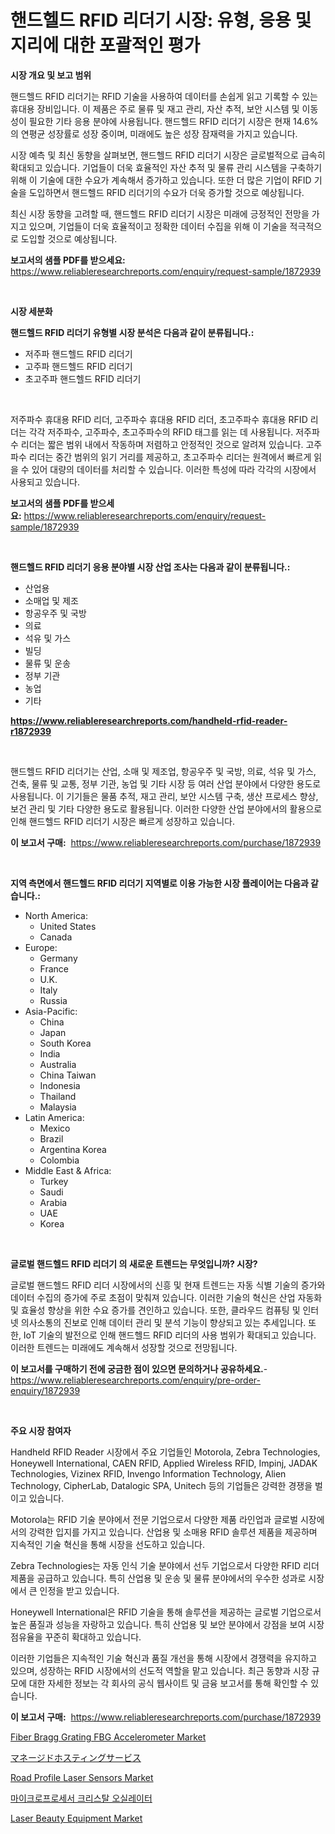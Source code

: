 <p><h1>핸드헬드 RFID 리더기 시장: 유형, 응용 및 지리에 대한 포괄적인 평가</h1></p><p><strong>시장 개요 및 보고 범위</strong></p>
<p><p>핸드헬드 RFID 리더기는 RFID 기술을 사용하여 데이터를 손쉽게 읽고 기록할 수 있는 휴대용 장비입니다. 이 제품은 주로 물류 및 재고 관리, 자산 추적, 보안 시스템 및 이동성이 필요한 기타 응용 분야에 사용됩니다. 핸드헬드 RFID 리더기 시장은 현재 14.6%의 연평균 성장률로 성장 중이며, 미래에도 높은 성장 잠재력을 가지고 있습니다.</p><p>시장 예측 및 최신 동향을 살펴보면, 핸드헬드 RFID 리더기 시장은 글로벌적으로 급속히 확대되고 있습니다. 기업들이 더욱 효율적인 자산 추적 및 물류 관리 시스템을 구축하기 위해 이 기술에 대한 수요가 계속해서 증가하고 있습니다. 또한 더 많은 기업이 RFID 기술을 도입하면서 핸드헬드 RFID 리더기의 수요가 더욱 증가할 것으로 예상됩니다.</p><p>최신 시장 동향을 고려할 때, 핸드헬드 RFID 리더기 시장은 미래에 긍정적인 전망을 가지고 있으며, 기업들이 더욱 효율적이고 정확한 데이터 수집을 위해 이 기술을 적극적으로 도입할 것으로 예상됩니다.</p></p>
<p><strong>보고서의 샘플 PDF를 받으세요:</strong> <a href="https://www.reliableresearchreports.com/enquiry/request-sample/1872939">https://www.reliableresearchreports.com/enquiry/request-sample/1872939</a></p>
<p>&nbsp;</p>
<p><strong>시장 세분화</strong></p>
<p><strong>핸드헬드 RFID 리더기 유형별 시장 분석은 다음과 같이 분류됩니다.:</strong></p>
<p><ul><li>저주파 핸드헬드 RFID 리더기</li><li>고주파 핸드헬드 RFID 리더기</li><li>초고주파 핸드헬드 RFID 리더기</li></ul></p>
<p>&nbsp;</p>
<p><p>저주파수 휴대용 RFID 리더, 고주파수 휴대용 RFID 리더, 초고주파수 휴대용 RFID 리더는 각각 저주파수, 고주파수, 초고주파수의 RFID 태그를 읽는 데 사용됩니다. 저주파수 리더는 짧은 범위 내에서 작동하며 저렴하고 안정적인 것으로 알려져 있습니다. 고주파수 리더는 중간 범위의 읽기 거리를 제공하고, 초고주파수 리더는 원격에서 빠르게 읽을 수 있어 대량의 데이터를 처리할 수 있습니다. 이러한 특성에 따라 각각의 시장에서 사용되고 있습니다.</p></p>
<p><strong>보고서의 샘플 PDF를 받으세요:</strong>&nbsp;<a href="https://www.reliableresearchreports.com/enquiry/request-sample/1872939">https://www.reliableresearchreports.com/enquiry/request-sample/1872939</a></p>
<p>&nbsp;</p>
<p><strong> 핸드헬드 RFID 리더기 응용 분야별 시장 산업 조사는 다음과 같이 분류됩니다.:</strong></p>
<p><ul><li>산업용</li><li>소매업 및 제조</li><li>항공우주 및 국방</li><li>의료</li><li>석유 및 가스</li><li>빌딩</li><li>물류 및 운송</li><li>정부 기관</li><li>농업</li><li>기타</li></ul></p>
<p><strong><a href="https://www.reliableresearchreports.com/handheld-rfid-reader-r1872939">https://www.reliableresearchreports.com/handheld-rfid-reader-r1872939</a></strong></p>
<p>&nbsp;</p>
<p><p>핸드헬드 RFID 리더기는 산업, 소매 및 제조업, 항공우주 및 국방, 의료, 석유 및 가스, 건축, 물류 및 교통, 정부 기관, 농업 및 기타 시장 등 여러 산업 분야에서 다양한 용도로 사용됩니다. 이 기기들은 물품 추적, 재고 관리, 보안 시스템 구축, 생산 프로세스 향상, 보건 관리 및 기타 다양한 용도로 활용됩니다. 이러한 다양한 산업 분야에서의 활용으로 인해 핸드헬드 RFID 리더기 시장은 빠르게 성장하고 있습니다.</p></p>
<p><strong>이 보고서 구매:</strong>&nbsp; <a href="https://www.reliableresearchreports.com/purchase/1872939">https://www.reliableresearchreports.com/purchase/1872939</a></p>
<p>&nbsp;</p>
<p><strong>지역 측면에서 핸드헬드 RFID 리더기 지역별로 이용 가능한 시장 플레이어는 다음과 같습니다.:</strong></p>
<p><ul>
    <li>
        North America:
        <ul>
            <li>United States</li>
            <li>Canada</li>
        </ul>
    </li>
    <li>
        Europe:
        <ul>
            <li>Germany</li>
            <li>France</li>
            <li>U.K.</li>
            <li>Italy</li>
            <li>Russia</li>
        </ul>
    </li>
    <li>
        Asia-Pacific:
        <ul>
            <li>China</li>
            <li>Japan</li>
            <li>South Korea</li>
            <li>India</li>
            <li>Australia</li>
            <li>China Taiwan</li>
            <li>Indonesia</li>
            <li>Thailand</li>
            <li>Malaysia</li>
        </ul>
    </li>
    <li>
        Latin America:
        <ul>
            <li>Mexico</li>
            <li>Brazil</li>
            <li>Argentina Korea</li>
            <li>Colombia</li>
        </ul>
    </li>
    <li>
        Middle East & Africa:
        <ul>
            <li>Turkey</li>
            <li>Saudi</li>
            <li>Arabia</li>
            <li>UAE</li>
            <li>Korea</li>
        </ul>
    </li>
    </ul></p>
<p>&nbsp;</p>
<p><strong>글로벌 핸드헬드 RFID 리더기 의 새로운 트렌드는 무엇입니까? 시장?</strong></p>
<p><p>글로벌 핸드헬드 RFID 리더 시장에서의 신흥 및 현재 트렌드는 자동 식별 기술의 증가와 데이터 수집의 증가에 주로 초점이 맞춰져 있습니다. 이러한 기술의 혁신은 산업 자동화 및 효율성 향상을 위한 수요 증가를 견인하고 있습니다. 또한, 클라우드 컴퓨팅 및 인터넷 의사소통의 진보로 인해 데이터 관리 및 분석 기능이 향상되고 있는 추세입니다. 또한, IoT 기술의 발전으로 인해 핸드헬드 RFID 리더의 사용 범위가 확대되고 있습니다. 이러한 트렌드는 미래에도 계속해서 성장할 것으로 전망됩니다.</p></p>
<p><strong>이 보고서를 구매하기 전에 궁금한 점이 있으면 문의하거나 공유하세요.</strong>- <a href="https://www.reliableresearchreports.com/enquiry/pre-order-enquiry/1872939">https://www.reliableresearchreports.com/enquiry/pre-order-enquiry/1872939</a></p>
<p>&nbsp;</p>
<p><strong>주요 시장 참여자</strong></p>
<p><p>Handheld RFID Reader 시장에서 주요 기업들인 Motorola, Zebra Technologies, Honeywell International, CAEN RFID, Applied Wireless RFID, Impinj, JADAK Technologies, Vizinex RFID, Invengo Information Technology, Alien Technology, CipherLab, Datalogic SPA, Unitech 등의 기업들은 강력한 경쟁을 벌이고 있습니다.</p><p>Motorola는 RFID 기술 분야에서 전문 기업으로서 다양한 제품 라인업과 글로벌 시장에서의 강력한 입지를 가지고 있습니다. 산업용 및 소매용 RFID 솔루션 제품을 제공하며 지속적인 기술 혁신을 통해 시장을 선도하고 있습니다.</p><p>Zebra Technologies는 자동 인식 기술 분야에서 선두 기업으로서 다양한 RFID 리더 제품을 공급하고 있습니다. 특히 산업용 및 운송 및 물류 분야에서의 우수한 성과로 시장에서 큰 인정을 받고 있습니다.</p><p>Honeywell International은 RFID 기술을 통해 솔루션을 제공하는 글로벌 기업으로서 높은 품질과 성능을 자랑하고 있습니다. 특히 산업용 및 보안 분야에서 강점을 보여 시장 점유율을 꾸준히 확대하고 있습니다.</p><p>이러한 기업들은 지속적인 기술 혁신과 품질 개선을 통해 시장에서 경쟁력을 유지하고 있으며, 성장하는 RFID 시장에서의 선도적 역할을 맡고 있습니다. 최근 동향과 시장 규모에 대한 자세한 정보는 각 회사의 공식 웹사이트 및 금융 보고서를 통해 확인할 수 있습니다.</p></p>
<p><strong>이 보고서 구매:</strong>&nbsp;&nbsp;<a href="https://www.reliableresearchreports.com/purchase/1872939">https://www.reliableresearchreports.com/purchase/1872939</a></p>
<p><p><a href="https://github.com/markusgodoy/Market-Research-Report-List-3/blob/main/fiber-bragg-grating-fbg-accelerometer-market.md">Fiber Bragg Grating FBG Accelerometer Market</a></p><p><a href="https://github.com/schmahlson/Market-Research-Report-List-1/blob/main/476917373182.md">マネージドホスティングサービス</a></p><p><a href="https://github.com/arionmp/Market-Research-Report-List-3/blob/main/road-profile-laser-sensors-market.md">Road Profile Laser Sensors Market</a></p><p><a href="https://github.com/rcabello548/Market-Research-Report-List-1/blob/main/374964077818.md">마이크로프로세서 크리스탈 오실레이터</a></p><p><a href="https://issuu.com/reportprime-2/docs/laser-beauty-equipment-market-size-2030.pptx">Laser Beauty Equipment Market</a></p></p>